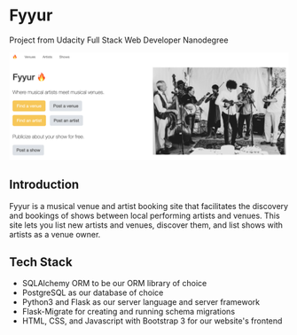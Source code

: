 # Fyyur
Project from Udacity Full Stack Web Developer Nanodegree

![Fyyur](images/fyyur.png)

## Introduction
Fyyur is a musical venue and artist booking site that facilitates the discovery and bookings of shows between local performing artists and venues. This site lets you list new artists and venues, discover them, and list shows with artists as a venue owner.

## Tech Stack
* SQLAlchemy ORM to be our ORM library of choice
* PostgreSQL as our database of choice
* Python3 and Flask as our server language and server framework
* Flask-Migrate for creating and running schema migrations
* HTML, CSS, and Javascript with Bootstrap 3 for our website's frontend

